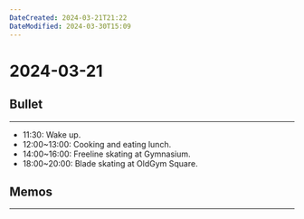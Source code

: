 ```yaml
---
DateCreated: 2024-03-21T21:22
DateModified: 2024-03-30T15:09
---
```

# 2024-03-21

## Bullet
---
- 11:30: Wake up.
- 12:00~13:00: Cooking and eating lunch.
- 14:00~16:00: Freeline skating at Gymnasium.
- 18:00~20:00: Blade skating at OldGym Square.

## Memos
---
